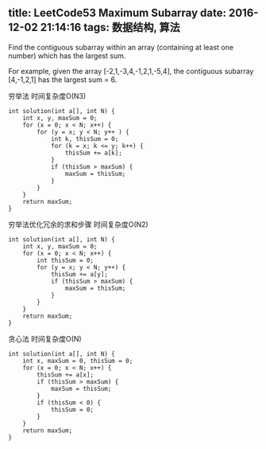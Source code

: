 title: LeetCode53 Maximum Subarray 
date: 2016-12-02 21:14:16 
tags: 数据结构, 算法 
---

Find the contiguous subarray within an array (containing at least one number) which has the largest sum.

For example, given the array [-2,1,-3,4,-1,2,1,-5,4],
the contiguous subarray [4,-1,2,1] has the largest sum = 6.

穷举法 时间复杂度O(N3)
```
int solution(int a[], int N) {
    int x, y, maxSum = 0;
    for (x = 0; x < N; x++) {
        for (y = x; y < N; y++ ) {
            int k, thisSum = 0;
            for (k = x; k <= y; k++) {
                thisSum += a[k];
            }
            if (thisSum > maxSum) {
                maxSum = thisSum;
            }
        }
    }
    return maxSum;
}
```


穷举法优化冗余的求和步骤 时间复杂度O(N2)
```
int solution(int a[], int N) {
    int x, y, maxSum = 0;
    for (x = 0; x < N; x++) {
        int thisSum = 0;
        for (y = x; y < N; y++) {
            thisSum += a[y];
            if (thisSum > maxSum) {
                maxSum = thisSum;
            }
        }
    }
    return maxSum;
}
```

贪心法 时间复杂度O(N)
```
int solution(int a[], int N) {
    int x, maxSum = 0, thisSum = 0;
    for (x = 0; x < N; x++) {
        thisSum += a[x];
        if (thisSum > maxSum) {
            maxSum = thisSum;
        }
        if (thisSum < 0) {
            thisSum = 0;
        }
    }
    return maxSum;
}

```